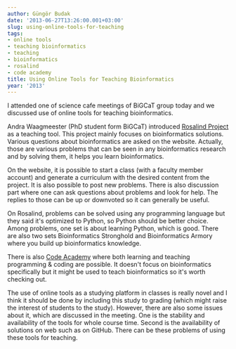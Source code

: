 ```yaml
---
author: Güngör Budak
date: '2013-06-27T13:26:00.001+03:00'
slug: using-online-tools-for-teaching
tags:
- online tools
- teaching bioinformatics
- teaching
- bioinformatics
- rosalind
- code academy
title: Using Online Tools for Teaching Bioinformatics
year: '2013'
---
```


I attended one of science cafe meetings of BiGCaT group today and we discussed use of online tools for teaching bioinformatics.

Andra Waagmeester (PhD student form BiGCaT) introduced <a href="http://rosalind.info/" target="_blank">Rosalind Project</a> as a teaching tool. This project mainly focuses on bioinformatics solutions. Various questions about bioinformatics are asked on the website. Actually, those are various problems that can be seen in any bioinformatics research and by solving them, it helps you learn bioinformatics.

On the website, it is possible to start a class (with a faculty member account) and generate a curriculum with the desired content from the project. It is also possible to post new problems. There is also discussion part where one can ask questions about problems and look for help. The replies to those can be up or downvoted so it can generally be useful.

On Rosalind, problems can be solved using any programming language but they said it's optimized to Python, so Python should be better choice. Among problems, one set is about learning Python, which is good. There are also two sets Bioinformatics Stronghold and Bioinformatics Armory where you build up bioinformatics knowledge.

There is also <a href="http://www.codecademy.com/" target="_blank">Code Academy</a> where both learning and teaching programming & coding are possible. It doesn't focus on bioinformatics specifically but it might be used to teach bioinformatics so it's worth checking out.

The use of online tools as a studying platform in classes is really novel and I think it should be done by including this study to grading (which might raise the interest of students to the study). However, there are also some issues about it, which are discussed in the meeting. One is the stability and availability of the tools for whole course time. Second is the availability of solutions on web such as on GitHub. There can be these problems of using these tools for teaching.
